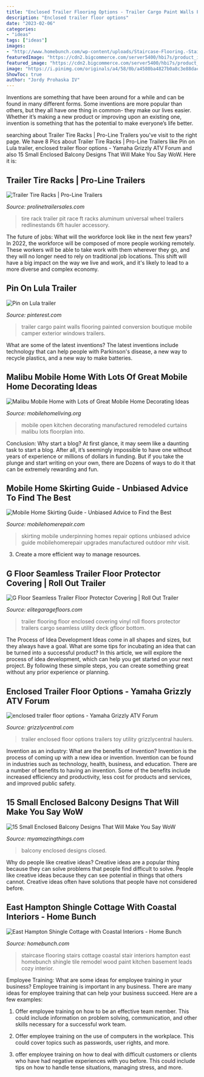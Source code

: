 ```yaml
---
title: "Enclosed Trailer Flooring Options - Trailer Cargo Paint Walls Flooring Painted Conversion Boutique Mobile Camper Exterior Windows Trailers"
description: "Enclosed trailer floor options"
date: "2023-02-06"
categories:
- "ideas"
tags: ["ideas"]
images:
- "http://www.homebunch.com/wp-content/uploads/Staircase-Flooring.-Staircase-Flooring-Ideas.-StaircaseFlooring-StaircaseFlooringIdeas.jpg"
featuredImage: "https://cdn2.bigcommerce.com/server5400/hbi7s/product_images/uploaded_images/gfloor-trailerflooring.jpg?t=1466003226"
featured_image: "https://cdn2.bigcommerce.com/server5400/hbi7s/product_images/uploaded_images/gfloor-trailerflooring.jpg?t=1466003226"
image: "https://i.pinimg.com/originals/a4/58/0b/a4580ba4827b0a8c3e88dac193c1caeb.jpg"
ShowToc: true
author: "Jordy Prohaska IV"
---
```



Inventions are something that have been around for a while and can be found in many different forms. Some inventions are more popular than others, but they all have one thing in common- they make our lives easier. Whether it’s making a new product or improving upon an existing one, invention is something that has the potential to make everyone’s life better.

	

		
searching about Trailer Tire Racks | Pro-Line Trailers you've visit to the right page. We have 8 Pics about Trailer Tire Racks | Pro-Line Trailers like Pin on Lula trailer, enclosed trailer floor options - Yamaha Grizzly ATV Forum and also 15 Small Enclosed Balcony Designs That Will Make You Say WoW. Here it is:
		
    
## Trailer Tire Racks | Pro-Line Trailers

<img loading=lazy src="https://www.prolinetrailersales.com/wp-content/uploads/2014/08/6-ft-tire-rack.jpg" onerror="this.onerror=null;this.src='https://tse1.mm.bing.net/th?id=OIP.UQW0TokvuS85D5BNNDgUNgHaGw&amp;pid=15.1';" alt="Trailer Tire Racks | Pro-Line Trailers">

_Source: prolinetrailersales.com_

>tire rack trailer pit race ft racks aluminum universal wheel trailers redlinestands 6ft hauler accessory. 

	

The future of jobs: What will the workforce look like in the next few years?
In 2022, the workforce will be composed of more people working remotely. These workers will be able to take work with them wherever they go, and they will no longer need to rely on traditional job locations. This shift will have a big impact on the way we live and work, and it's likely to lead to a more diverse and complex economy.

    
## Pin On Lula Trailer

<img loading=lazy src="https://i.pinimg.com/originals/a4/58/0b/a4580ba4827b0a8c3e88dac193c1caeb.jpg" onerror="this.onerror=null;this.src='https://tse2.mm.bing.net/th?id=OIP.UfjNRKIya1xuDXyW5pciLwHaJ4&amp;pid=15.1';" alt="Pin on Lula trailer">

_Source: pinterest.com_

>trailer cargo paint walls flooring painted conversion boutique mobile camper exterior windows trailers. 

	

What are some of the latest inventions?
The latest inventions include technology that can help people with Parkinson's disease, a new way to recycle plastics, and a new way to make batteries.

    
## Malibu Mobile Home With Lots Of Great Mobile Home Decorating Ideas

<img loading=lazy src="https://mobilehomeliving.org/wp-content/uploads/remodeled-manufactured-home-ideas-open-kitchen-floorplan.jpg" onerror="this.onerror=null;this.src='https://tse4.mm.bing.net/th?id=OIP.HHHJkMbvN6qParIDE7oiqAHaEK&amp;pid=15.1';" alt="Malibu Mobile Home with Lots of Great Mobile Home Decorating Ideas">

_Source: mobilehomeliving.org_

>mobile open kitchen decorating manufactured remodeled curtains malibu lots floorplan into. 

	

Conclusion: Why start a blog?
At first glance, it may seem like a daunting task to start a blog. After all, it’s seemingly impossible to have one without years of experience or millions of dollars in funding. But if you take the plunge and start writing on your own, there are Dozens of ways to do it that can be extremely rewarding and fun.

    
## Mobile Home Skirting Guide - Unbiased Advice To Find The Best

<img loading=lazy src="https://www.mobilehomerepair.com/wp-content/uploads/2017/04/mobile-home-skirting-best-options-780x490.jpg" onerror="this.onerror=null;this.src='https://tse4.mm.bing.net/th?id=OIP.e0SEoL3FuPo6i8NJls7voAHaEp&amp;pid=15.1';" alt="Mobile Home Skirting Guide - Unbiased Advice to Find the Best">

_Source: mobilehomerepair.com_

>skirting mobile underpinning homes repair options unbiased advice guide mobilehomerepair upgrades manufactured outdoor mhr visit. 

	

3. Create a more efficient way to manage resources.

    
## G Floor Seamless Trailer Floor Protector Covering | Roll Out Trailer

<img loading=lazy src="https://cdn2.bigcommerce.com/server5400/hbi7s/product_images/uploaded_images/gfloor-trailerflooring.jpg?t=1466003226" onerror="this.onerror=null;this.src='https://tse2.mm.bing.net/th?id=OIP.eXZNz5mLjMi5AcbTp2bDYQHaE8&amp;pid=15.1';" alt="G Floor Seamless Trailer Floor Protector Covering | Roll Out Trailer">

_Source: elitegaragefloors.com_

>trailer flooring floor enclosed covering vinyl roll floors protector trailers cargo seamless utility deck gfloor bottom. 

	

The Process of Idea Development
Ideas come in all shapes and sizes, but they always have a goal. What are some tips for incubating an idea that can be turned into a successful product? 
In this article, we will explore the process of idea development, which can help you get started on your next project. By following these simple steps, you can create something great without any prior experience or planning.

    
## Enclosed Trailer Floor Options - Yamaha Grizzly ATV Forum

<img loading=lazy src="http://www.grizzlycentral.com/forum/attachments/trailers-toy-haulers/17117d1370781600-enclosed-trailer-floor-options-imageuploadedbytapatalk1370781601.203240.jpg" onerror="this.onerror=null;this.src='https://tse4.mm.bing.net/th?id=OIP.zDBdJ_Ee251OANc0Xb-bIAAAAA&amp;pid=15.1';" alt="enclosed trailer floor options - Yamaha Grizzly ATV Forum">

_Source: grizzlycentral.com_

>trailer enclosed floor options trailers toy utility grizzlycentral haulers. 

	

Invention as an industry: What are the benefits of Invention?
Invention is the process of coming up with a new idea or invention. Invention can be found in industries such as technology, health, business, and education. There are a number of benefits to having an invention. Some of the benefits include increased efficiency and productivity, less cost for products and services, and improved public safety.

    
## 15 Small Enclosed Balcony Designs That Will Make You Say WoW

<img loading=lazy src="https://myamazingthings.com/wp-content/uploads/2017/01/closed-balcony-ideas.jpg" onerror="this.onerror=null;this.src='https://tse3.mm.bing.net/th?id=OIP.AfRh5zrkzZLl0Oe-3j1czgHaD3&amp;pid=15.1';" alt="15 Small Enclosed Balcony Designs That Will Make You Say WoW">

_Source: myamazingthings.com_

>balcony enclosed designs closed. 

	

Why do people like creative ideas?
Creative ideas are a popular thing because they can solve problems that people find difficult to solve. People like creative ideas because they can see potential in things that others cannot. Creative ideas often have solutions that people have not considered before.

    
## East Hampton Shingle Cottage With Coastal Interiors - Home Bunch

<img loading=lazy src="http://www.homebunch.com/wp-content/uploads/Staircase-Flooring.-Staircase-Flooring-Ideas.-StaircaseFlooring-StaircaseFlooringIdeas.jpg" onerror="this.onerror=null;this.src='https://tse3.mm.bing.net/th?id=OIP.9zNdYCkQZDXETSrCr12ZwAHaKE&amp;pid=15.1';" alt="East Hampton Shingle Cottage with Coastal Interiors - Home Bunch">

_Source: homebunch.com_

>staircase flooring stairs cottage coastal stair interiors hampton east homebunch shingle tile remodel wood paint kitchen basement leads cozy interior. 

	

Employee Training: What are some ideas for employee training in your business?
Employee training is important in any business. There are many ideas for employee training that can help your business succeed. Here are a few examples:
1. Offer employee training on how to be an effective team member. This could include information on problem solving, communication, and other skills necessary for a successful work team.

2. Offer employee training on the use of computers in the workplace. This could cover topics such as passwords, user rights, and more.

3. offer employee training on how to deal with difficult customers or clients who have had negative experiences with you before. This could include tips on how to handle tense situations, managing stress, and more.

